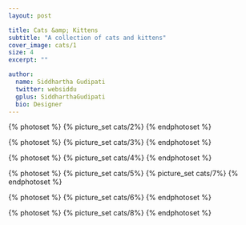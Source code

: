 ```yaml
---
layout: post

title: Cats &amp; Kittens
subtitle: "A collection of cats and kittens"
cover_image: cats/1
size: 4
excerpt: ""

author:
  name: Siddhartha Gudipati
  twitter: websiddu
  gplus: SiddharthaGudipati
  bio: Designer
---
```



{% photoset %}
  {% picture_set cats/2%}
{% endphotoset %}

{% photoset %}
  {% picture_set cats/3%}
{% endphotoset %}

{% photoset %}
  {% picture_set cats/4%}
{% endphotoset %}

{% photoset %}
  {% picture_set cats/5%}
  {% picture_set cats/7%}
{% endphotoset %}

{% photoset %}
  {% picture_set cats/6%}
{% endphotoset %}

{% photoset %}
  {% picture_set cats/8%}
{% endphotoset %}


